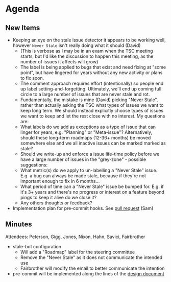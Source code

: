 Agenda
======


New Items
---------

- Keeping an eye on the stale issue detector it appears to be working well, however `Never Stale` isn't really doing what it should (David)
  - (This is verbose as I may be in an exam when the TSC meeting starts, but I'd like the discussion to happen this meeting, as the number of issues it affects will grow)
  - The label is being applied to bugs that exist and need fixing at "some point", but have lingered for years without any new activity or plans to fix soon.
  - The comment approach requires effort (intentionally) so people end up label setting-and-forgetting. Ultimately, we'll end up coming full circle to a large number of issues that are never stale and rot.
  - Fundamentally, the mistake is mine (David) picking "Never Stale", rather than actually asking the TSC what types of issues we want to keep long term. We should instead explicitly choose types of issues we want to keep and let the rest close with no interest. My questions are:
  - What labels do we add as exceptions as a type of issue that can linger for years, e.g. "Planning" or "Meta-issue"? Alternatively, should these long-term roadmaps (12-36+ months) be moved somewhere else and we all inactive issues can be marked marked as stale?
  - Should we write-up and enforce a issue life-time policy before we have a large number of issues in the "grey-zone" - possible suggestions:
  - What metric(s) do we apply to un-labelling a "Never Stale" issue. E.g. a bug can always be made stale, because if they're not important enough to fix in 6 months...
  - What period of time can a "Never Stale" issue be bumped for. E.g. if it's 3+ years and there's no progress or interest on a feature beyond pings to keep it alive do we close it?
  - Any others thoughts or feedback?
- Implementation plan for pre-commit hooks. See [pull request](https://github.com/mantidproject/documents/pull/88) (Sam)

Minutes
-------
Attendees: Peterson, Gigg, Jones, Nixon, Hahn, Savici, Fairbrother

* stale-bot configuration
  * Will add a "Roadmap" label for the steering committee
  * Remove the "Never Stale" as it does not communicate the intended use
  * Fairbrother will modify the email to better communicate the intention
* pre-commit will be implemented along the lines of the [design document](https://github.com/mantidproject/documents/pull/88)
